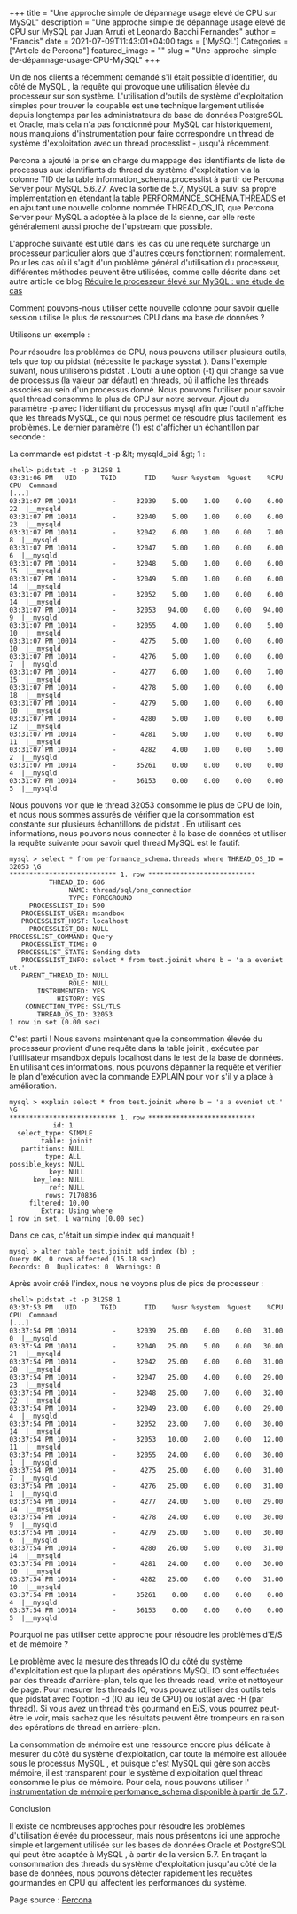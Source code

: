 +++
title = "Une approche simple de dépannage usage elevé de CPU sur MySQL"
description = "Une approche simple de dépannage usage elevé de CPU sur MySQL par Juan Arruti et Leonardo Bacchi Fernandes"
author = "Francis"
date = 2021-07-09T11:43:01+04:00
tags = ['MySQL']
Categories = ["Article de Percona"]
featured_image = ""
slug = "Une-approche-simple-de-dépannage-usage-CPU-MySQL"
+++


Un de nos clients a récemment demandé s&#39;il était possible d&#39;identifier, du côté de MySQL , la requête qui provoque une utilisation élevée du processeur sur son système. L&#39;utilisation d&#39;outils de système d&#39;exploitation simples pour trouver le coupable est une technique largement utilisée depuis longtemps par les administrateurs de base de données PostgreSQL et Oracle, mais cela n&#39;a pas fonctionné pour MySQL car historiquement, nous manquions d&#39;instrumentation pour faire correspondre un thread de système d&#39;exploitation avec un thread processlist - jusqu&#39;à récemment.

Percona a ajouté la prise en charge du mappage des identifiants de liste de processus aux identifiants de thread du système d&#39;exploitation via la colonne TID de la table information\_schema.processlist à partir de Percona Server pour MySQL 5.6.27. Avec la sortie de 5.7, MySQL a suivi sa propre implémentation en étendant la table PERFORMANCE\_SCHEMA.THREADS et en ajoutant une nouvelle colonne nommée THREAD\_OS\_ID, que Percona Server pour MySQL a adoptée à la place de la sienne, car elle reste généralement aussi proche de l&#39;upstream que possible.

L&#39;approche suivante est utile dans les cas où une requête surcharge un processeur particulier alors que d&#39;autres cœurs fonctionnent normalement. Pour les cas où il s&#39;agit d&#39;un problème général d&#39;utilisation du processeur, différentes méthodes peuvent être utilisées, comme celle décrite dans cet autre article de blog [Réduire le processeur élevé sur MySQL : une étude de cas ](https://www.percona.com/blog/2019/03/07/reducing-high-cpu-on-mysql-a-case-study/)

Comment pouvons-nous utiliser cette nouvelle colonne pour savoir quelle session utilise le plus de ressources CPU dans ma base de données ?

Utilisons un exemple :

Pour résoudre les problèmes de CPU, nous pouvons utiliser plusieurs outils, tels que top ou pidstat (nécessite le package sysstat ). Dans l&#39;exemple suivant, nous utiliserons pidstat . L&#39;outil a une option (-t) qui change sa vue de processus (la valeur par défaut) en threads, où il affiche les threads associés au sein d&#39;un processus donné. Nous pouvons l&#39;utiliser pour savoir quel thread consomme le plus de CPU sur notre serveur. Ajout du paramètre -p avec l&#39;identifiant du processus mysql afin que l&#39;outil n&#39;affiche que les threads MySQL, ce qui nous permet de résoudre plus facilement les problèmes. Le dernier paramètre (1) est d&#39;afficher un échantillon par seconde :

La commande est pidstat -t -p \&lt; mysqld\_pid \&gt; 1 :   

```
shell> pidstat -t -p 31258 1
03:31:06 PM   UID      TGID       TID    %usr %system  %guest    %CPU   CPU  Command
[...]
03:31:07 PM 10014         -     32039    5.00    1.00    0.00    6.00    22  |__mysqld
03:31:07 PM 10014         -     32040    5.00    1.00    0.00    6.00    23  |__mysqld
03:31:07 PM 10014         -     32042    6.00    1.00    0.00    7.00     8  |__mysqld
03:31:07 PM 10014         -     32047    5.00    1.00    0.00    6.00     6  |__mysqld
03:31:07 PM 10014         -     32048    5.00    1.00    0.00    6.00    15  |__mysqld
03:31:07 PM 10014         -     32049    5.00    1.00    0.00    6.00    14  |__mysqld
03:31:07 PM 10014         -     32052    5.00    1.00    0.00    6.00    14  |__mysqld
03:31:07 PM 10014         -     32053   94.00    0.00    0.00   94.00     9  |__mysqld
03:31:07 PM 10014         -     32055    4.00    1.00    0.00    5.00    10  |__mysqld
03:31:07 PM 10014         -      4275    5.00    1.00    0.00    6.00    10  |__mysqld
03:31:07 PM 10014         -      4276    5.00    1.00    0.00    6.00     7  |__mysqld
03:31:07 PM 10014         -      4277    6.00    1.00    0.00    7.00    15  |__mysqld
03:31:07 PM 10014         -      4278    5.00    1.00    0.00    6.00    18  |__mysqld
03:31:07 PM 10014         -      4279    5.00    1.00    0.00    6.00    10  |__mysqld
03:31:07 PM 10014         -      4280    5.00    1.00    0.00    6.00    12  |__mysqld
03:31:07 PM 10014         -      4281    5.00    1.00    0.00    6.00    11  |__mysqld
03:31:07 PM 10014         -      4282    4.00    1.00    0.00    5.00     2  |__mysqld
03:31:07 PM 10014         -     35261    0.00    0.00    0.00    0.00     4  |__mysqld
03:31:07 PM 10014         -     36153    0.00    0.00    0.00    0.00     5  |__mysqld
```

Nous pouvons voir que le thread 32053 consomme le plus de CPU de loin, et nous nous sommes assurés de vérifier que la consommation est constante sur plusieurs échantillons de pidstat . En utilisant ces informations, nous pouvons nous connecter à la base de données et utiliser la requête suivante pour savoir quel thread MySQL est le fautif:  

```
mysql > select * from performance_schema.threads where THREAD_OS_ID = 32053 \G
*************************** 1. row ***************************
          THREAD_ID: 686
               NAME: thread/sql/one_connection
               TYPE: FOREGROUND
     PROCESSLIST_ID: 590
   PROCESSLIST_USER: msandbox
   PROCESSLIST_HOST: localhost
     PROCESSLIST_DB: NULL
PROCESSLIST_COMMAND: Query
   PROCESSLIST_TIME: 0
  PROCESSLIST_STATE: Sending data
   PROCESSLIST_INFO: select * from test.joinit where b = 'a a eveniet ut.'
   PARENT_THREAD_ID: NULL
               ROLE: NULL
       INSTRUMENTED: YES
            HISTORY: YES
    CONNECTION_TYPE: SSL/TLS
       THREAD_OS_ID: 32053
1 row in set (0.00 sec)
```

C&#39;est parti ! Nous savons maintenant que la consommation élevée du processeur provient d&#39;une requête dans la table joinit , exécutée par l&#39;utilisateur msandbox depuis localhost dans le test de la base de données. En utilisant ces informations, nous pouvons dépanner la requête et vérifier le plan d&#39;exécution avec la commande EXPLAIN pour voir s&#39;il y a place à amélioration.  

```
mysql > explain select * from test.joinit where b = 'a a eveniet ut.' \G
*************************** 1. row ***************************
           id: 1
  select_type: SIMPLE
        table: joinit
   partitions: NULL
         type: ALL
possible_keys: NULL
          key: NULL
      key_len: NULL
          ref: NULL
         rows: 7170836
     filtered: 10.00
        Extra: Using where
1 row in set, 1 warning (0.00 sec)
```

Dans ce cas, c&#39;était un simple index qui manquait !  

```
mysql > alter table test.joinit add index (b) ;
Query OK, 0 rows affected (15.18 sec)
Records: 0  Duplicates: 0  Warnings: 0
```

Après avoir créé l&#39;index, nous ne voyons plus de pics de processeur :  

```
shell> pidstat -t -p 31258 1
03:37:53 PM   UID      TGID       TID    %usr %system  %guest    %CPU   CPU  Command
[...]
03:37:54 PM 10014         -     32039   25.00    6.00    0.00   31.00     0  |__mysqld
03:37:54 PM 10014         -     32040   25.00    5.00    0.00   30.00    21  |__mysqld
03:37:54 PM 10014         -     32042   25.00    6.00    0.00   31.00    20  |__mysqld
03:37:54 PM 10014         -     32047   25.00    4.00    0.00   29.00    23  |__mysqld
03:37:54 PM 10014         -     32048   25.00    7.00    0.00   32.00    22  |__mysqld
03:37:54 PM 10014         -     32049   23.00    6.00    0.00   29.00     4  |__mysqld
03:37:54 PM 10014         -     32052   23.00    7.00    0.00   30.00    14  |__mysqld
03:37:54 PM 10014         -     32053   10.00    2.00    0.00   12.00    11  |__mysqld
03:37:54 PM 10014         -     32055   24.00    6.00    0.00   30.00     1  |__mysqld
03:37:54 PM 10014         -      4275   25.00    6.00    0.00   31.00     7  |__mysqld
03:37:54 PM 10014         -      4276   25.00    6.00    0.00   31.00     1  |__mysqld
03:37:54 PM 10014         -      4277   24.00    5.00    0.00   29.00    14  |__mysqld
03:37:54 PM 10014         -      4278   24.00    6.00    0.00   30.00     9  |__mysqld
03:37:54 PM 10014         -      4279   25.00    5.00    0.00   30.00     6  |__mysqld
03:37:54 PM 10014         -      4280   26.00    5.00    0.00   31.00    14  |__mysqld
03:37:54 PM 10014         -      4281   24.00    6.00    0.00   30.00    10  |__mysqld
03:37:54 PM 10014         -      4282   25.00    6.00    0.00   31.00    10  |__mysqld
03:37:54 PM 10014         -     35261    0.00    0.00    0.00    0.00     4  |__mysqld
03:37:54 PM 10014         -     36153    0.00    0.00    0.00    0.00     5  |__mysqld
```

Pourquoi ne pas utiliser cette approche pour résoudre les problèmes d&#39;E/S et de mémoire ?

Le problème avec la mesure des threads IO du côté du système d&#39;exploitation est que la plupart des opérations MySQL IO sont effectuées par des threads d&#39;arrière-plan, tels que les threads read, write et nettoyeur de page. Pour mesurer les threads IO, vous pouvez utiliser des outils tels que pidstat avec l&#39;option -d (IO au lieu de CPU) ou iostat avec -H (par thread). Si vous avez un thread très gourmand en E/S, vous pourrez peut-être le voir, mais sachez que les résultats peuvent être trompeurs en raison des opérations de thread en arrière-plan.

La consommation de mémoire est une ressource encore plus délicate à mesurer du côté du système d&#39;exploitation, car toute la mémoire est allouée sous le processus MySQL , et puisque c&#39;est MySQL qui gère son accès mémoire, il est transparent pour le système d&#39;exploitation quel thread consomme le plus de mémoire. Pour cela, nous pouvons utiliser l&#39; [instrumentation de mémoire perfomance\_schema disponible à partir de 5.7 ](https://dev.mysql.com/doc/refman/5.7/en/memory-summary-tables.html).

Conclusion

Il existe de nombreuses approches pour résoudre les problèmes d&#39;utilisation élevée du processeur, mais nous présentons ici une approche simple et largement utilisée sur les bases de données Oracle et PostgreSQL qui peut être adaptée à MySQL , à partir de la version 5.7. En traçant la consommation des threads du système d&#39;exploitation jusqu&#39;au côté de la base de données, nous pouvons détecter rapidement les requêtes gourmandes en CPU qui affectent les performances du système.

Page source : [Percona](https://www.percona.com/blog/2020/04/23/a-simple-approach-to-troubleshooting-high-cpu-in-mysql/)
